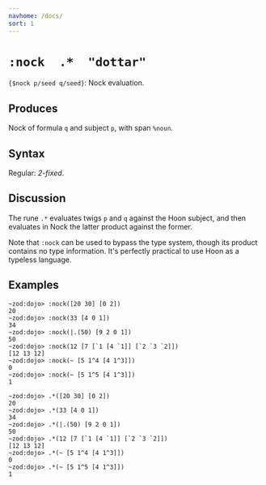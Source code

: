 ```yaml
---
navhome: /docs/
sort: 1
---
```


# `:nock  .*  "dottar"`

`{$nock p/seed q/seed}`: Nock evaluation.

## Produces

Nock of formula `q` and subject `p`, with span `%noun`.

## Syntax

Regular: *2-fixed*.

## Discussion

The rune `.*` evaluates twigs `p` and `q` against the 
Hoon subject, and then evaluates in Nock the latter 
product against the former.

Note that `:nock` can be used to bypass the type system,
though its product contains no type information.  It's
perfectly practical to use Hoon as a typeless language.

## Examples

```
~zod:dojo> :nock([20 30] [0 2])
20
~zod:dojo> :nock(33 [4 0 1])
34
~zod:dojo> :nock(|.(50) [9 2 0 1])
50
~zod:dojo> :nock(12 [7 [`1 [4 `1]] [`2 `3 `2]])
[12 13 12]
~zod:dojo> :nock(~ [5 1^4 [4 1^3]])
0
~zod:dojo> :nock(~ [5 1^5 [4 1^3]])
1
```

```
~zod:dojo> .*([20 30] [0 2])
20
~zod:dojo> .*(33 [4 0 1])
34
~zod:dojo> .*(|.(50) [9 2 0 1])
50
~zod:dojo> .*(12 [7 [`1 [4 `1]] [`2 `3 `2]])
[12 13 12]
~zod:dojo> .*(~ [5 1^4 [4 1^3]])
0
~zod:dojo> .*(~ [5 1^5 [4 1^3]])
1
```
